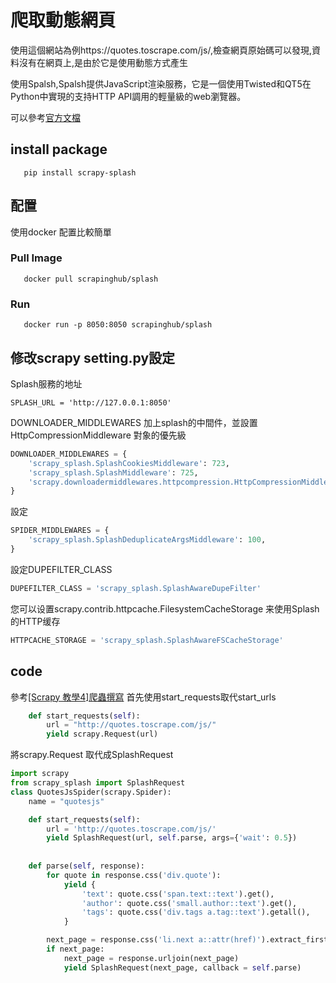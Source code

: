 # 爬取動態網頁

使用這個網站為例https://quotes.toscrape.com/js/,檢查網頁原始碼可以發現,資料沒有在網頁上,是由於它是使用動態方式產生<br>


使用Spalsh,Spalsh提供JavaScript渲染服務，它是一個使用Twisted和QT5在Python中實現的支持HTTP API調用的輕量級的web瀏覽器。

可以參考<a href = "https://splash-cn-doc.readthedocs.io/zh_CN/latest/scrapy-splash-toturial.html">官方文檔</a>

## install package
```
   pip install scrapy-splash
```
## 配置
使用docker 配置比較簡單

### Pull Image
```
   docker pull scrapinghub/splash
```

### Run
```
   docker run -p 8050:8050 scrapinghub/splash
```

## 修改scrapy setting.py設定

Splash服務的地址
```
SPLASH_URL = 'http://127.0.0.1:8050'
```

DOWNLOADER_MIDDLEWARES 加上splash的中間件，並設置 HttpCompressionMiddleware 對象的優先級

```python 
DOWNLOADER_MIDDLEWARES = {
    'scrapy_splash.SplashCookiesMiddleware': 723,
    'scrapy_splash.SplashMiddleware': 725,
    'scrapy.downloadermiddlewares.httpcompression.HttpCompressionMiddleware': 810,
}
```

設定
```python
SPIDER_MIDDLEWARES = {
    'scrapy_splash.SplashDeduplicateArgsMiddleware': 100,
}
```

設定DUPEFILTER_CLASS
```python
DUPEFILTER_CLASS = 'scrapy_splash.SplashAwareDupeFilter'
```

您可以设置scrapy.contrib.httpcache.FilesystemCacheStorage 来使用Splash的HTTP缓存
```python
HTTPCACHE_STORAGE = 'scrapy_splash.SplashAwareFSCacheStorage'
```



## code
參考<a href = "https://github.com/Eddie02582/Scrapy/tree/master/%5BScrapy%20%E6%95%99%E5%AD%B84%5D%E7%88%AC%E8%9F%B2%E6%92%B0%E5%AF%AB">[Scrapy 教學4]爬蟲撰寫</a>
首先使用start_requests取代start_urls

```python
    def start_requests(self):  
        url = "http://quotes.toscrape.com/js/"
        yield scrapy.Request(url) 
```

將scrapy.Request 取代成SplashRequest


```python
import scrapy
from scrapy_splash import SplashRequest
class QuotesJsSpider(scrapy.Spider):
    name = "quotesjs"   

    def start_requests(self):     
        url = 'http://quotes.toscrape.com/js/'
        yield SplashRequest(url, self.parse, args={'wait': 0.5})
                
    
    def parse(self, response):   
        for quote in response.css('div.quote'):
            yield {
                'text': quote.css('span.text::text').get(),
                'author': quote.css('small.author::text').get(),
                'tags': quote.css('div.tags a.tag::text').getall(),
            }

        next_page = response.css('li.next a::attr(href)').extract_first()
        if next_page:
            next_page = response.urljoin(next_page)
            yield SplashRequest(next_page, callback = self.parse)

```











